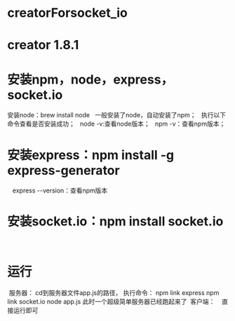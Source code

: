 # creatorForsocket_io
# creator 1.8.1

# 安装npm，node，express，socket.io
安装node：brew install node
    一般安装了node，自动安装了npm；
    执行以下命令查看是否安装成功；
    node -v:查看node版本；
    npm -v：查看npm版本；
# 安装express：npm install -g express-generator
    express --version：查看npm版本
# 安装socket.io：npm install socket.io
    
# 运行
  服务器：
    cd到服务器文件app.js的路径，
    执行命令：
      npm link express
      npm link socket.io
      node app.js
      此时一个超级简单服务器已经跑起来了
  客户端：
    直接运行即可

